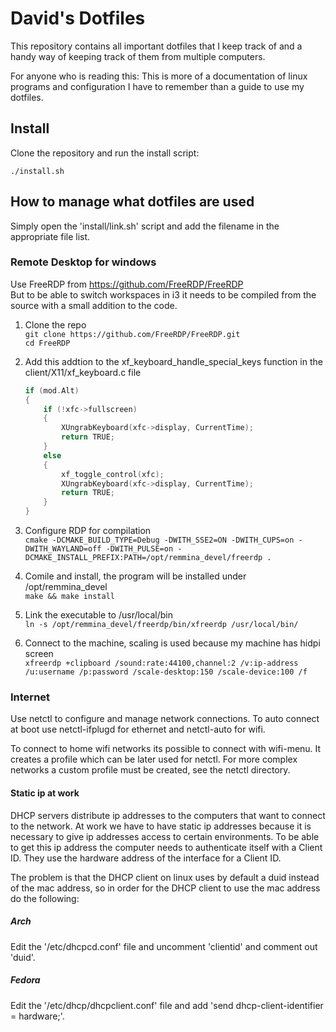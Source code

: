 # David's Dotfiles
This repository contains all important dotfiles that I keep track of and a handy way of keeping track of them from multiple computers.

For anyone who is reading this: This is more of a documentation of linux programs and configuration I have to remember than a guide to use my dotfiles.

## Install
Clone the repository and run the install script:

`./install.sh`

## How to manage what dotfiles are used
Simply open the 'install/link.sh' script and add the filename in the appropriate file list.


### Remote Desktop for windows
Use FreeRDP from https://github.com/FreeRDP/FreeRDP <br/>
But to be able to switch workspaces in i3 it needs to be compiled from the source with a small addition to the code.

1. Clone the repo <br/>
`git clone https://github.com/FreeRDP/FreeRDP.git` <br/>
`cd FreeRDP`

2. Add this addtion to the xf_keyboard_handle_special_keys function in the client/X11/xf_keyboard.c file <br/>
    ```c
    if (mod.Alt)
    {
        if (!xfc->fullscreen)
        {
            XUngrabKeyboard(xfc->display, CurrentTime);
            return TRUE;
        }
        else
        {
            xf_toggle_control(xfc);
            XUngrabKeyboard(xfc->display, CurrentTime);
            return TRUE;
        }
    }
    ```

3. Configure RDP for compilation <br/>
`cmake -DCMAKE_BUILD_TYPE=Debug -DWITH_SSE2=ON -DWITH_CUPS=on -DWITH_WAYLAND=off -DWITH_PULSE=on -DCMAKE_INSTALL_PREFIX:PATH=/opt/remmina_devel/freerdp .`

4. Comile and install, the program will be installed under /opt/remmina_devel <br/>
`make && make install`

5. Link the executable to /usr/local/bin <br/>
`ln -s /opt/remmina_devel/freerdp/bin/xfreerdp /usr/local/bin/`

6. Connect to the machine, scaling is used because my machine has hidpi screen <br/>
`xfreerdp +clipboard /sound:rate:44100,channel:2 /v:ip-address /u:username /p:password /scale-desktop:150 /scale-device:100 /f`

### Internet
Use netctl to configure and manage network connections.
To auto connect at boot use netctl-ifplugd for ethernet and netctl-auto for wifi.

To connect to home wifi networks its possible to connect with wifi-menu. It creates a profile which can be later used for netctl.
For more complex networks a custom profile must be created, see the netctl directory.

#### Static ip at work
DHCP servers distribute ip addresses to the computers that want to connect to the network.
At work we have to have static ip addresses because it is necessary to give ip addresses access to certain environments.
To be able to get this ip address the computer needs to authenticate itself with a Client ID.
They use the hardware address of the interface for a Client ID.

The problem is that the DHCP client on linux uses by default a duid instead of the mac address, so in order for the DHCP client to use the mac address do the following:

##### Arch
Edit the '/etc/dhcpcd.conf' file and uncomment 'clientid' and comment out 'duid'.

##### Fedora
Edit the '/etc/dhcp/dhcpclient.conf' file and add 'send dhcp-client-identifier = hardware;'.

